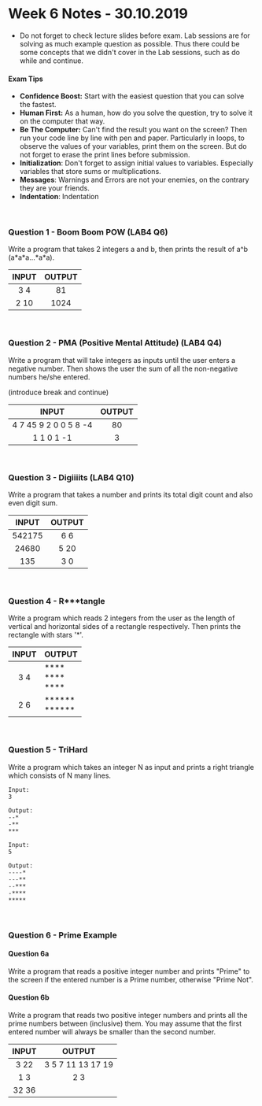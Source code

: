 # Week 6 Notes - 30.10.2019

* Do not forget to check lecture slides before exam. Lab sessions are for solving as much example question as possible. Thus there could be some concepts that we didn't cover in the Lab sessions, such as do while and continue.

#### Exam Tips
* **Confidence Boost:** Start with the easiest question that you can solve the fastest.
* **Human First:** As a human, how do you solve the question, try to solve it on the computer that way.
* **Be The Computer:** Can't find the result you want on the screen? Then run your code line by line with pen and paper. Particularly in loops, to observe the values of your variables, print them on the screen. But do not forget to erase the print lines before submission.
* **Initialization**: Don't forget to assign initial values to variables. Especially variables that store sums or multiplications.
* **Messages**: Warnings and Errors are not your enemies, on the contrary they are your friends.
* **Indentation**: Indentation

<br />


### Question 1 - Boom Boom POW (LAB4 Q6)

Write a program that takes 2 integers a and b, then prints the result of a^b (a\*a\*a...\*a\*a). 

|  INPUT  |  OUTPUT |
|:-------:|:-------:|
| 3 4  | 81 |
| 2 10  | 1024 |

<br />



### Question 2 - PMA (Positive Mental Attitude) (LAB4 Q4)

Write a program that will take integers as inputs until the user enters a negative number. Then shows the user the sum of all the non-negative numbers he/she entered.

(introduce break and continue)

|  INPUT  |  OUTPUT |
|:-------:|:-------:|
| 4 7 45 9 2 0 0 5 8 -4  | 80 |
| 1 1 0 1 -1 | 3 |

<br />


### Question 3 - Digiiiits (LAB4 Q10)

Write a program that takes a number and prints its total digit count and also even digit sum.

|  INPUT  |  OUTPUT |
|:-------:|:-------:|
| 542175 | 6 6 |
| 24680 | 5 20 |
| 135 | 3 0 |

<br />


### Question 4 - R***tangle

Write a program which reads 2 integers from the user as the length of vertical and horizontal sides of a rectangle respectively. Then prints the rectangle with stars '*'.

|  INPUT  |  OUTPUT |
|:-------:|-------|
| 3 4     | \*\*\*\* <br> \*\*\*\* <br> \*\*\*\* |
| 2 6     | \*\*\*\*\*\* <br> \*\*\*\*\*\* |

<br />

### Question 5 - TriHard

Write a program which takes an integer N as input and prints a right triangle which consists of N many lines.


```
Input:
3

Output:
--*
-**
***

Input:
5

Output:
----*
---**
--***
-****
*****
```

<br />

### Question 6 - Prime Example

#### Question 6a
Write a  program that reads a positive integer number and prints "Prime" to the screen if the entered number is a Prime number, otherwise "Prime Not".

#### Question 6b
Write a  program that reads two positive integer numbers and prints all the prime numbers between (inclusive) them. You may assume that the first entered number will always be smaller than the second number.

|  INPUT  |  OUTPUT |
|:-------:|:-------:|
| 3 22 | 3 5 7 11 13 17 19 |
| 1 3  | 2 3 |
| 32 36 | |

<br />	